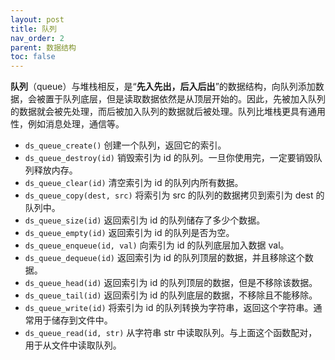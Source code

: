 ```yaml
---
layout: post
title: 队列
nav_order: 2
parent: 数据结构
toc: false
---
```


**队列**（queue）与堆栈相反，是“**先入先出，后入后出**”的数据结构，向队列添加数据，会被置于队列底层，但是读取数据依然是从顶层开始的。因此，先被加入队列的数据就会被先处理，而后被加入队列的数据就后被处理。队列比堆栈更具有通用性，例如消息处理，通信等。

* `ds_queue_create()` 创建一个队列，返回它的索引。
* `ds_queue_destroy(id)` 销毁索引为 id 的队列。一旦你使用完，一定要销毁队列释放内存。
* `ds_queue_clear(id)` 清空索引为 id 的队列内所有数据。
* `ds_queue_copy(dest, src)` 将索引为 src 的队列的数据拷贝到索引为 dest 的队列中。
* `ds_queue_size(id)` 返回索引为 id 的队列储存了多少个数据。
* `ds_queue_empty(id)` 返回索引为 id 的队列是否为空。
* `ds_queue_enqueue(id, val)` 向索引为 id 的队列底层加入数据 val。
* `ds_queue_dequeue(id)` 返回索引为 id 的队列顶层的数据，并且移除这个数据。
* `ds_queue_head(id)` 返回索引为 id 的队列顶层的数据，但是不移除该数据。
* `ds_queue_tail(id)` 返回索引为 id 的队列底层的数据，不移除且不能移除。
* `ds_queue_write(id)` 将索引为 id 的队列转换为字符串，返回这个字符串。通常用于储存到文件中。
* `ds_queue_read(id, str)` 从字符串 str 中读取队列。与上面这个函数配对，用于从文件中读取队列。
